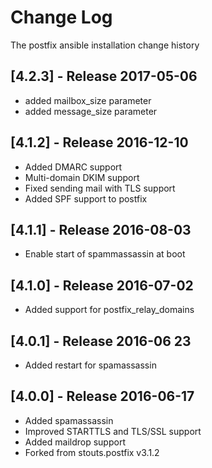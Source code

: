 # Change Log
The postfix ansible installation change history

## [4.2.3] - Release 2017-05-06
* added mailbox_size parameter
* added message_size parameter

## [4.1.2] - Release 2016-12-10
* Added DMARC support
* Multi-domain DKIM support
* Fixed sending mail with TLS support
* Added SPF support to postfix

## [4.1.1] - Release 2016-08-03

* Enable start of spammassassin at boot

## [4.1.0] - Release 2016-07-02

* Added support for postfix_relay_domains

## [4.0.1] - Release 2016-06 23

* Added restart for spamassassin

## [4.0.0] - Release 2016-06-17

* Added spamassassin
* Improved STARTTLS and TLS/SSL support
* Added maildrop support
* Forked from stouts.postfix v3.1.2

